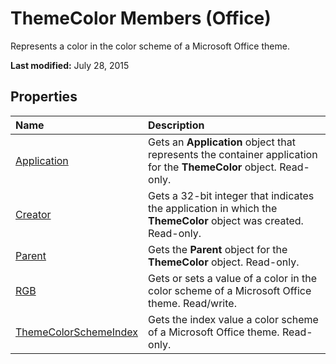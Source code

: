 
# ThemeColor Members (Office)
Represents a color in the color scheme of a Microsoft Office theme.

 **Last modified:** July 28, 2015


## Properties



|**Name**|**Description**|
|:-----|:-----|
| [Application](af9f011b-6a9a-8dce-96b3-683160679ed2.md)|Gets an  **Application** object that represents the container application for the **ThemeColor** object. Read-only.|
| [Creator](60fc8037-4f88-7012-7ca0-2ac60ec59b6f.md)|Gets a 32-bit integer that indicates the application in which the  **ThemeColor** object was created. Read-only.|
| [Parent](08ee2eb3-3935-422d-2b81-2979721dd18b.md)|Gets the  **Parent** object for the **ThemeColor** object. Read-only.|
| [RGB](a9479913-c097-eaf3-03fa-fc16ba559357.md)|Gets or sets a value of a color in the color scheme of a Microsoft Office theme. Read/write.|
| [ThemeColorSchemeIndex](1997ee05-909b-e64e-e294-f7cc5a0d70c3.md)|Gets the index value a color scheme of a Microsoft Office theme. Read-only.|
